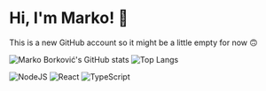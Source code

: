 # Hi, I'm Marko! 👋
This is a new GitHub account so it might be a little empty for now 🙃

![Marko Borković's GitHub stats](https://github-readme-stats.vercel.app/api?username=markoborkovic&theme=dracula&count_private=true&hide=contribs,prs,tprs,issues)
![Top Langs](https://github-readme-stats.vercel.app/api/top-langs/?username=markoborkovic&theme=dracula)

![NodeJS](https://img.shields.io/badge/node.js-6DA55F?style=for-the-badge&logo=node.js&logoColor=white)
![React](https://img.shields.io/badge/react-%2320232a.svg?style=for-the-badge&logo=react&logoColor=%2361DAFB)
![TypeScript](https://img.shields.io/badge/typescript-%23007ACC.svg?style=for-the-badge&logo=typescript&logoColor=white)

<!-- ![.Net](https://img.shields.io/badge/.NET-5C2D91?style=for-the-badge&logo=.net&logoColor=white)
//![C#](https://img.shields.io/badge/c%23-%23239120.svg?style=for-the-badge&logo=c-sharp&logoColor=white) -->

